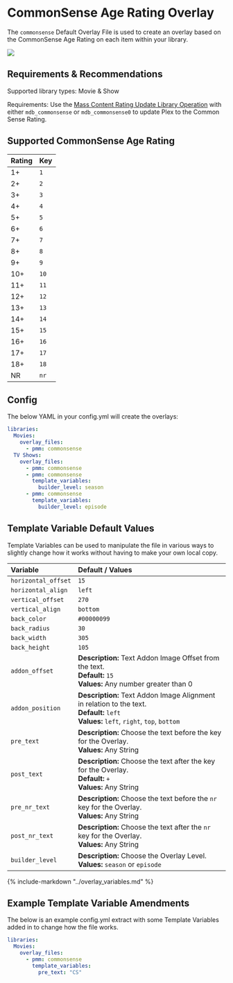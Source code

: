 # CommonSense Age Rating Overlay

The `commonsense` Default Overlay File is used to create an overlay based on the CommonSense Age Rating on each item within your library.

![](images/commonsense.png)

## Requirements & Recommendations

Supported library types: Movie & Show

Requirements: Use the [Mass Content Rating Update Library Operation](../../config/operations.md#mass-content-rating-update) with either `mdb_commonsense` or `mdb_commonsense0` to update Plex to the Common Sense Rating.

## Supported CommonSense Age Rating

| Rating | Key  |
|:-------|:-----|
| 1+     | `1`  |
| 2+     | `2`  |
| 3+     | `3`  |
| 4+     | `4`  |
| 5+     | `5`  |
| 6+     | `6`  |
| 7+     | `7`  |
| 8+     | `8`  |
| 9+     | `9`  |
| 10+    | `10` |
| 11+    | `11` |
| 12+    | `12` |
| 13+    | `13` |
| 14+    | `14` |
| 15+    | `15` |
| 16+    | `16` |
| 17+    | `17` |
| 18+    | `18` |
| NR     | `nr` |

## Config

The below YAML in your config.yml will create the overlays:

```yaml
libraries:
  Movies:
    overlay_files:
      - pmm: commonsense
  TV Shows:
    overlay_files:
      - pmm: commonsense
      - pmm: commonsense
        template_variables:
          builder_level: season
      - pmm: commonsense
        template_variables:
          builder_level: episode
```

## Template Variable Default Values

Template Variables can be used to manipulate the file in various ways to slightly change how it works without having to make your own local copy.

| Variable              | Default / Values                                                                                                                            |
|:----------------------|:--------------------------------------------------------------------------------------------------------------------------------------------|
| `horizontal_offset`   | `15`                                                                                                                                        |
| `horizontal_align`    | `left`                                                                                                                                      |
| `vertical_offset`     | `270`                                                                                                                                       |
| `vertical_align`      | `bottom`                                                                                                                                    |
| `back_color`          | `#00000099`                                                                                                                                 |
| `back_radius`         | `30`                                                                                                                                        |
| `back_width`          | `305`                                                                                                                                       |
| `back_height`         | `105`                                                                                                                                       |
| `addon_offset`        | **Description:** Text Addon Image Offset from the text.<br>**Default:** `15`<br>**Values:** Any number greater than 0                       |
| `addon_position`      | **Description:** Text Addon Image Alignment in relation to the text.<br>**Default:** `left`<br>**Values:** `left`, `right`, `top`, `bottom` |
| `pre_text`            | **Description:** Choose the text before the key for the Overlay.<br>**Values:** Any String                                                  |
| `post_text`           | **Description:** Choose the text after the key for the Overlay.<br>**Default:** `+`<br>**Values:** Any String                               |
| `pre_nr_text`         | **Description:** Choose the text before the `nr` key for the Overlay.<br>**Values:** Any String                                             |
| `post_nr_text`        | **Description:** Choose the text after the `nr` key for the Overlay.<br>**Values:** Any String                                              |
| `builder_level`       | **Description:** Choose the Overlay Level.<br>**Values:** `season` or `episode`                                                             |

{%
   include-markdown "../overlay_variables.md"
%}

## Example Template Variable Amendments

The below is an example config.yml extract with some Template Variables added in to change how the file works.

```yaml
libraries:
  Movies:
    overlay_files:
      - pmm: commonsense
        template_variables:
          pre_text: "CS"
```
